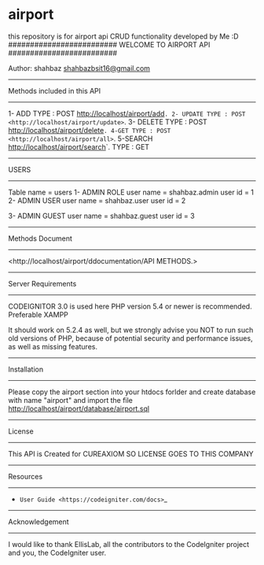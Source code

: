 # airport
this repository is for airport api CRUD functionality developed by Me :D 
#########################
WELCOME TO AIRPORT API
#########################

Author: shahbaz 
shahbazbsit16@gmail.com


*****************************
Methods included in this API
*****************************

1- ADD
TYPE : POST
<http://localhost/airport/add>`.
2- UPDATE
TYPE : POST
<http://localhost/airport/update>`.
3- DELETE
TYPE : POST
<http://localhost/airport/delete>`.
4-GET
TYPE : POST
<http://localhost/airport/all>`.
5-SEARCH
<http://localhost/airport/search>`.
TYPE : GET

*****************************
USERS 
*****************************
Table name = users
1- ADMIN ROLE 
user name = shahbaz.admin
user id   = 1
2- ADMIN USER
user name = shahbaz.user
user id   = 2

3- ADMIN GUEST 
user name = shahbaz.guest
user id   = 3



*******************
Methods Document
*******************
<http://localhost/airport/ddocumentation/API METHODS.>



*******************
Server Requirements
*******************
CODEIGNITOR 3.0 is used here
PHP version 5.4 or newer is recommended.
Preferable XAMPP

It should work on 5.2.4 as well, but we strongly advise you NOT to run
such old versions of PHP, because of potential security and performance
issues, as well as missing features.

************
Installation
************

Please copy the airport section into your htdocs forlder
and create database with name "airport"
and import the file 
<http://localhost/airport/database/airport.sql>

*******
License 
*******
This API is Created for CUREAXIOM
SO LICENSE GOES TO THIS COMPANY
*********
Resources
*********

-  `User Guide <https://codeigniter.com/docs>`_

***************
Acknowledgement
***************

I would like to thank EllisLab, all the
contributors to the CodeIgniter project and you, the CodeIgniter user.
